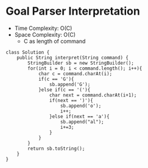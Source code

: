 # Goal Parser Interpretation

- Time Complexity: O(C)
- Space Complexity: O(C)
  - C as length of command

```
class Solution {
    public String interpret(String command) {
        StringBuilder sb = new StringBuilder();
        for(int i = 0; i < command.length(); i++){
            char c = command.charAt(i);
            if(c == 'G'){
                sb.append('G');
            }else if(c == '('){
                char next = command.charAt(i+1);
                if(next == ')'){
                    sb.append('o');
                    i++;
                }else if(next == 'a'){
                    sb.append("al");
                    i+=3;
                }
            }
        }
        return sb.toString();
    }
}
```
